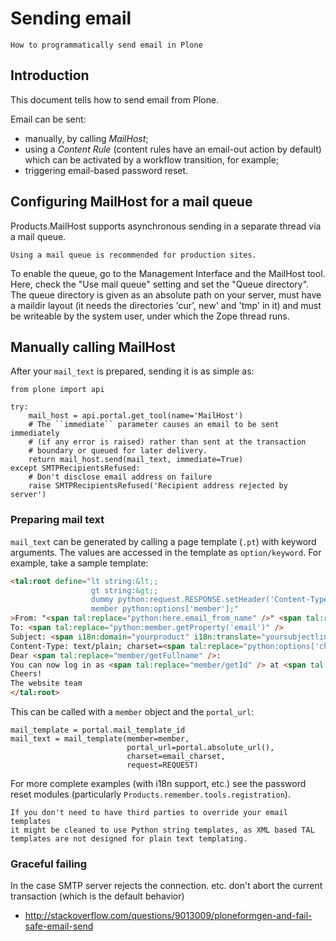 # Sending email

```{admonition} Description
How to programmatically send email in Plone
```

## Introduction

This document tells how to send email from Plone.

Email can be sent:

- manually, by calling *MailHost*;
- using a *Content Rule* (content rules have an email-out action by default)
  which can be activated by a workflow transition, for example;
- triggering email-based password reset.

## Configuring MailHost for a mail queue

Products.MailHost supports asynchronous sending in a separate thread via a mail
queue.

```{note}
Using a mail queue is recommended for production sites.
```

To enable the queue, go to the Management Interface and the MailHost tool. Here, check the "Use
mail queue" setting and set the "Queue directory". The queue directory is given
as an absolute path on your server, must have a maildir layout (it needs the
directories 'cur', new' and 'tmp' in it) and must be writeable by the system
user, under which the Zope thread runs.

## Manually calling MailHost

After your `mail_text` is prepared, sending it is as simple as:

```
from plone import api

try:
    mail_host = api.portal.get_tool(name='MailHost')
    # The ``immediate`` parameter causes an email to be sent immediately
    # (if any error is raised) rather than sent at the transaction
    # boundary or queued for later delivery.
    return mail_host.send(mail_text, immediate=True)
except SMTPRecipientsRefused:
    # Don't disclose email address on failure
    raise SMTPRecipientsRefused('Recipient address rejected by server')
```

### Preparing mail text

`mail_text` can be generated by calling a page template (`.pt`) with
keyword arguments. The values are accessed in the template as
`option/keyword`. For example, take a sample template:

```html
<tal:root define="lt string:&lt;;
                  gt string:&gt;;
                  dummy python:request.RESPONSE.setHeader('Content-Type', 'text/plain;; charset=%s' % options['charset']);
                  member python:options['member'];"
>From: "<span tal:replace="python:here.email_from_name" />" <span tal:replace="structure lt"/><span tal:replace="python:here.email_from_address" /><span tal:replace="structure gt"/>
To: <span tal:replace="python:member.getProperty('email')" />
Subject: <span i18n:domain="yourproduct" i18n:translate="yoursubjectline" tal:omit-tag="">Subject Line</span>
Content-Type: text/plain; charset=<span tal:replace="python:options['charset']" />
Dear <span tal:replace="member/getFullname" />:
You can now log in as <span tal:replace="member/getId" /> at <span tal:replace="python:options['portal_url']" />
Cheers!
The website team
</tal:root>
```

This can be called with a `member` object and the `portal_url`:

```
mail_template = portal.mail_template_id
mail_text = mail_template(member=member,
                          portal_url=portal.absolute_url(),
                          charset=email_charset,
                          request=REQUEST)
```

For more complete examples (with i18n support, etc.) see the password reset
modules (particularly `Products.remember.tools.registration`).

```{note}
If you don't need to have third parties to override your email templates
it might be cleaned to use Python string templates, as XML based TAL
templates are not designed for plain text templating.
```

### Graceful failing

In the case SMTP server rejects the connection. etc. don't abort the current transaction (which is
the default behavior)

- <http://stackoverflow.com/questions/9013009/ploneformgen-and-fail-safe-email-send>
